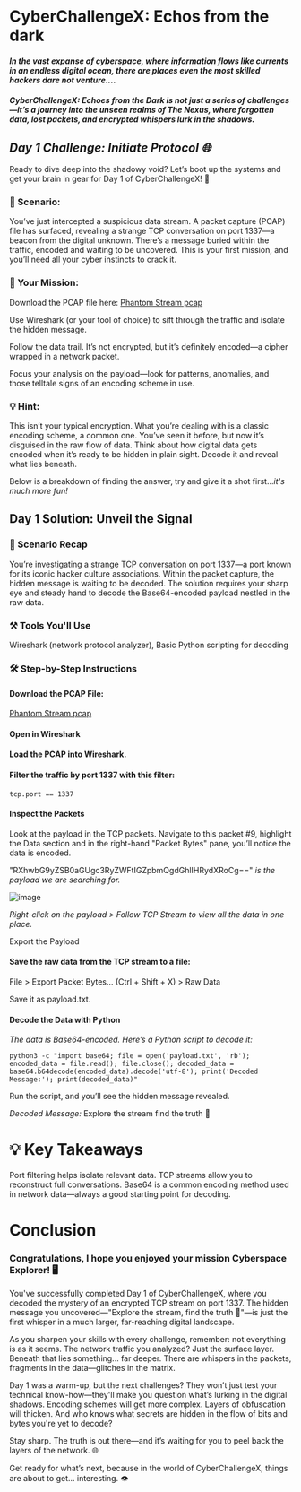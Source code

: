 # CyberChallengeX: Echos from the dark

#### _In the vast expanse of cyberspace, where information flows like currents in an endless digital ocean, there are places even the most skilled hackers dare not venture...._ 

#### _CyberChallengeX: Echoes from the Dark is not just a series of challenges—it’s a journey into the unseen realms of The Nexus, where forgotten data, lost packets, and encrypted whispers lurk in the shadows._ 


## _Day 1 Challenge: Initiate Protocol 🌐_

Ready to dive deep into the shadowy void? Let’s boot up the systems and get your brain in gear for Day 1 of CyberChallengeX! 🚀

### 🔎 Scenario:
You’ve just intercepted a suspicious data stream. A packet capture (PCAP) file has surfaced, revealing a strange TCP conversation on port 1337—a beacon from the digital unknown. There’s a message buried within the traffic, encoded and waiting to be uncovered. This is your first mission, and you’ll need all your cyber instincts to crack it.

### 🔑 Your Mission:

Download the PCAP file here: [Phantom Stream pcap](https://github.com/d4n392/CyberChallengeX/blob/main/hacking_challenge_day1.pcapng)

Use Wireshark (or your tool of choice) to sift through the traffic and isolate the hidden message.

Follow the data trail. It’s not encrypted, but it’s definitely encoded—a cipher wrapped in a network packet.

Focus your analysis on the payload—look for patterns, anomalies, and those telltale signs of an encoding scheme in use.

### 💡 Hint:
This isn’t your typical encryption. What you’re dealing with is a classic encoding scheme, a common one. You’ve seen it before, but now it’s disguised in the raw flow of data. Think about how digital data gets encoded when it’s ready to be hidden in plain sight. Decode it and reveal what lies beneath.

Below is a breakdown of finding the answer, try and give it a shot first..._it's much more fun!_

## Day 1 Solution: Unveil the Signal

### 🔎 Scenario Recap

You’re investigating a strange TCP conversation on port 1337—a port known for its iconic hacker culture associations. Within the packet capture, the hidden message is waiting to be decoded. The solution requires your sharp eye and steady hand to decode the Base64-encoded payload nestled in the raw data.

### ⚒️ Tools You'll Use

Wireshark (network protocol analyzer), Basic Python scripting for decoding

### 🛠️ Step-by-Step Instructions

#### Download the PCAP File:

[Phantom Stream pcap](https://github.com/d4n392/CyberChallengeX/blob/main/hacking_challenge_day1.pcapng)

#### Open in Wireshark

#### Load the PCAP into Wireshark.

#### Filter the traffic by port 1337 with this filter:
    tcp.port == 1337

#### Inspect the Packets

Look at the payload in the TCP packets. Navigate to this packet #9, highlight the Data section and in the right-hand "Packet Bytes" pane, you’ll notice the data is encoded. 

"RXhwbG9yZSB0aGUgc3RyZWFtIGZpbmQgdGhlIHRydXRoCg==" _is the payload we are searching for._

![image](https://github.com/user-attachments/assets/d710f3c0-6eb2-4e91-bc1e-85895539f37d)

_Right-click on the payload > Follow TCP Stream to view all the data in one place._

Export the Payload

#### Save the raw data from the TCP stream to a file:

File > Export Packet Bytes... (Ctrl + Shift + X) > Raw Data

Save it as payload.txt.

#### Decode the Data with Python

_The data is Base64-encoded. Here’s a Python script to decode it:_

    python3 -c "import base64; file = open('payload.txt', 'rb'); encoded_data = file.read(); file.close(); decoded_data = base64.b64decode(encoded_data).decode('utf-8'); print('Decoded Message:'); print(decoded_data)"


Run the script, and you’ll see the hidden message revealed.

_Decoded Message:_ 
Explore the stream find the truth 🏴


# 💡 Key Takeaways
Port filtering helps isolate relevant data.
TCP streams allow you to reconstruct full conversations.
Base64 is a common encoding method used in network data—always a good starting point for decoding.

# Conclusion

### Congratulations, I hope you enjoyed your mission Cyberspace Explorer! 🖥️

You've successfully completed Day 1 of CyberChallengeX, where you decoded the mystery of an encrypted TCP stream on port 1337. The hidden message you uncovered—"Explore the stream, find the truth 🏴"—is just the first whisper in a much larger, far-reaching digital landscape.

As you sharpen your skills with every challenge, remember: not everything is as it seems. The network traffic you analyzed? Just the surface layer. Beneath that lies something... far deeper. There are whispers in the packets, fragments in the data—glitches in the matrix.

Day 1 was a warm-up, but the next challenges? They won’t just test your technical know-how—they'll make you question what’s lurking in the digital shadows. Encoding schemes will get more complex. Layers of obfuscation will thicken. And who knows what secrets are hidden in the flow of bits and bytes you're yet to decode?

Stay sharp. The truth is out there—and it’s waiting for you to peel back the layers of the network. 🌐

Get ready for what’s next, because in the world of CyberChallengeX, things are about to get... interesting. 👁️
